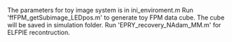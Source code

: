 The parameters for toy image system is in ini_enviroment.m
Run 'ffFPM_getSubimage_LEDpos.m' to generate toy FPM data cube. The cube will be saved in simulation folder.
Run 'EPRY_recovery_NAdam_MM.m' for ELFPIE recontruction.
